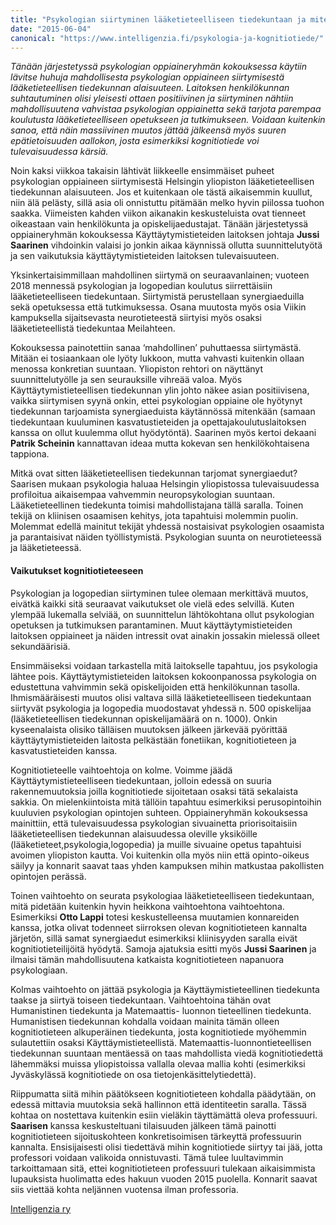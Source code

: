 ```yaml
---
title: "Psykologian siirtyminen lääketieteelliseen tiedekuntaan ja miten tämä vaikuttaa kognitiotieteeseen"
date: "2015-06-04"
canonical: "https://www.intelligenzia.fi/psykologia-ja-kognitiotiede/"
---
```


_Tänään järjestetyssä psykologian oppiaineryhmän kokouksessa käytiin lävitse huhuja mahdollisesta psykologian oppiaineen siirtymisestä lääketieteellisen tiedekunnan alaisuuteen. Laitoksen henkilökunnan suhtautuminen olisi yleisesti ottaen positiivinen ja siirtyminen nähtiin mahdollisuutena vahvistaa psykologian oppiainetta sekä tarjota parempaa koulutusta lääketieteelliseen opetukseen ja tutkimukseen. Voidaan kuitenkin sanoa, että näin massiivinen muutos jättää jälkeensä myös suuren epätietoisuuden aallokon, josta esimerkiksi kognitiotiede voi tulevaisuudessa kärsiä._

Noin kaksi viikkoa takaisin lähtivät liikkeelle ensimmäiset puheet psykologian oppiaineen siirtymisestä Helsingin yliopiston lääketieteellisen tiedekunnan alaisuuteen. Jos et kuitenkaan ole tästä aikaisemmin kuullut, niin älä pelästy, sillä asia oli onnistuttu pitämään melko hyvin piilossa tuohon saakka. Viimeisten kahden viikon aikanakin keskusteluista ovat tienneet oikeastaan vain henkilökunta ja opiskelijaedustajat. Tänään järjestetyssä oppiaineryhmän kokouksessa Käyttäytymistieteiden laitoksen johtaja **Jussi Saarinen** vihdoinkin valaisi jo jonkin aikaa käynnissä ollutta suunnittelutyötä ja sen vaikutuksia käyttäytymistieteiden laitoksen tulevaisuuteen.

Yksinkertaisimmillaan mahdollinen siirtymä on seuraavanlainen; vuoteen 2018 mennessä psykologian ja logopedian koulutus siirrettäisiin lääketieteelliseen tiedekuntaan. Siirtymistä perustellaan synergiaeduilla sekä opetuksessa että tutkimuksessa. Osana muutosta myös osia Viikin kampuksella sijaitsevasta neurotieteestä siirtyisi myös osaksi lääketieteellistä tiedekuntaa Meilahteen.

Kokouksessa painotettiin sanaa ‘mahdollinen’ puhuttaessa siirtymästä. Mitään ei tosiaankaan ole lyöty lukkoon, mutta vahvasti kuitenkin ollaan menossa konkretian suuntaan. Yliopiston rehtori on näyttänyt suunnittelutyölle ja sen seurauksille vihreää valoa. Myös Käyttäytymistieteellisen tiedekunnan ylin johto näkee asian positiivisena, vaikka siirtymisen syynä onkin, ettei psykologian oppiaine ole hyötynyt tiedekunnan tarjoamista synergiaeduista käytännössä mitenkään (samaan tiedekuntaan kuuluminen kasvatustieteiden ja opettajakoulutuslaitoksen kanssa on ollut kuulemma ollut hyödytöntä). Saarinen myös kertoi dekaani **Patrik Scheinin** kannattavan ideaa mutta kokevan sen henkilökohtaisena tappiona.

Mitkä ovat sitten lääketieteellisen tiedekunnan tarjomat synergiaedut? Saarisen mukaan psykologia haluaa Helsingin yliopistossa tulevaisuudessa profiloitua aikaisempaa vahvemmin neuropsykologian suuntaan. Lääketieteellinen tiedekunta toimisi mahdollistajana tällä saralla. Toinen tekijä on kliinisen osaamisen kehitys, jota tapahtuisi molemmin puolin. Molemmat edellä mainitut tekijät yhdessä nostaisivat psykologien osaamista ja parantaisivat näiden työllistymistä. Psykologian suunta on neurotieteessä ja lääketieteessä.

#### Vaikutukset kognitiotieteeseen

Psykologian ja logopedian siirtyminen tulee olemaan merkittävä muutos, eivätkä kaikki sitä seuraavat vaikutukset ole vielä edes selvillä. Kuten ylempää lukemalla selviää, on suunnittelun lähtökohtana ollut psykologian opetuksen ja tutkimuksen parantaminen. Muut käyttäytymistieteiden laitoksen oppiaineet ja näiden intressit ovat ainakin jossakin mielessä olleet sekundäärisiä.

Ensimmäiseksi voidaan tarkastella mitä laitokselle tapahtuu, jos psykologia lähtee pois. Käyttäytymistieteiden laitoksen kokoonpanossa psykologia on edustettuna vahvimmin sekä opiskelijoiden että henkilökunnan tasolla. Ihmismääräisesti muutos olisi valtava sillä lääketieteelliseen tiedekuntaan siirtyvät psykologia ja logopedia muodostavat yhdessä n. 500 opiskelijaa (lääketieteellisen tiedekunnan opiskelijamäärä on n. 1000). Onkin kyseenalaista olisiko tälläisen muutoksen jälkeen järkevää pyörittää käyttäytymistieteiden laitosta pelkästään fonetiikan, kognitiotieteen ja kasvatustieteiden kanssa.

Kognitiotieteelle vaihtoehtoja on kolme. Voimme jäädä Käyttäytymistieteelliseen tiedekuntaan, jolloin edessä on suuria rakennemuutoksia joilla kognitiotiede sijoitetaan osaksi tätä sekalaista sakkia. On mielenkiintoista mitä tällöin tapahtuu esimerkiksi perusopintoihin kuuluvien psykologian opintojen suhteen. Oppiaineryhmän kokouksessa mainittiin, että tulevaisuudessa psykologian sivuainetta priorisoitaisiin lääketieteellisen tiedekunnan alaisuudessa oleville yksiköille (lääketieteet,psykologia,logopedia) ja muille sivuaine opetus tapahtuisi avoimen yliopiston kautta. Voi kuitenkin olla myös niin että opinto-oikeus säilyy ja konnarit saavat taas yhden kampuksen mihin matkustaa pakollisten opintojen perässä.

Toinen vaihtoehto on seurata psykologiaa lääketieteelliseen tiedekuntaan, mitä pidetään kuitenkin hyvin heikkona vaihtoehtona vaihtoehtona. Esimerkiksi **Otto Lappi** totesi keskustelleensa muutamien konnareiden kanssa, jotka olivat todenneet siirroksen olevan kognitiotieteen kannalta järjetön, sillä samat synergiaedut esimerkiksi kliinisyyden saralla eivät kognitiotieteilijöitä hyödytä. Samoja ajatuksia esitti myös **Jussi Saarinen** ja ilmaisi tämän mahdollisuutena katkaista kognitiotieteen napanuora psykologiaan.

Kolmas vaihtoehto on jättää psykologia ja Käyttäymistieteellinen tiedekunta taakse ja siirtyä toiseen tiedekuntaan. Vaihtoehtoina tähän ovat Humanistinen tiedekunta ja Matemaattis- luonnon tieteellinen tiedekunta. Humanistisen tiedekunnan kohdalla voidaan mainita tämän olleen kognitiotieteen alkuperäinen tiedekunta, josta kognitiotiede myöhemmin sulautettiin osaksi Käyttäymistieteellistä. Matemaattis-luonnontieteellisen tiedekunnan suuntaan mentäessä on taas mahdollista viedä kognitiotiedettä lähemmäksi muissa yliopistoissa vallalla olevaa mallia kohti (esimerkiksi Jyväskylässä kognitiotiede on osa tietojenkäsittelytiedettä).

Riippumatta siitä mihin päätökseen kognitiotieteen kohdalla päädytään, on edessä mittavia muutoksia sekä hallinnon että identiteetin saralla. Tässä kohtaa on nostettava kuitenkin esiin vieläkin täyttämättä oleva professuuri. **Saarisen** kanssa keskusteltuani tilaisuuden jälkeen tämä painotti kognitiotieteen sijoituskohteen konkretisoimisen tärkeyttä professuurin kannalta. Ensisijaisesti olisi tiedettävä mihin kognitiotiede siirtyy tai jää, jotta professori voidaan valikoida onnistuvasti. Tämä tulee luultavimmin tarkoittamaan sitä, ettei kognitiotieteen professuuri tulekaan aikaisimmista lupauksista huolimatta edes hakuun vuoden 2015 puolella. Konnarit saavat siis viettää kohta neljännen vuotensa ilman professoria.

[Intelligenzia ry](https://www.intelligenzia.fi)
